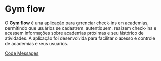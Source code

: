 # Gym flow

O **Gym flow** é uma aplicação para gerenciar check-ins em academias, permitindo que usuários se cadastrem, autentiquem, realizem check-ins e acessem informações sobre academias próximas e seu histórico de atividades. A aplicação foi desenvolvida para facilitar o acesso e controle de academias e seus usuários.

[Code Messages](./docs/codes-messages.md)
